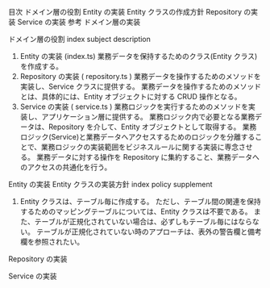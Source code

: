 目次
ドメイン層の役割
Entity の実装
Entity クラスの作成方針
Repository の実装
Service の実装
参考
ドメイン層の実装




ドメイン層の役割
index	subject	description
1.	Entity の実装
(index.ts)	業務データを保持するためのクラス(Entity クラス)を作成する。
2.	Repository の実装
( repository.ts )	業務データを操作するためのメソッドを実装し、Service クラスに提供する。
業務データを操作するためのメソッドとは、具体的には、Entity オブジェクトに対する CRUD 操作となる。
3.	Service の実装 ( service.ts )	業務ロジックを実行するためのメソッドを実装し、アプリケーション層に提供する。
業務ロジック内で必要となる業務データは、Repository を介して、Entity オブジェクトとして取得する。
業務ロジック(Service)と業務データへアクセスするためのロジックを分離することで、業務ロジックの実装範囲をビジネスルールに関する実装に専念させる。
業務データに対する操作を Repository に集約すること、業務データへのアクセスの共通化を行う。




Entity の実装
Entity クラスの実装方針
index	policy	supplement
1.	Entity クラスは、テーブル毎に作成する。	ただし、テーブル間の関連を保持するためのマッピングテーブルについては、Entity クラスは不要である。
また、テーブルが正規化されていない場合は、必ずしもテーブル毎にはならない。
テーブルが正規化されていない時のアプローチは、表外の警告欄と備考欄を参照されたい。



Repository の実装




Service の実装
